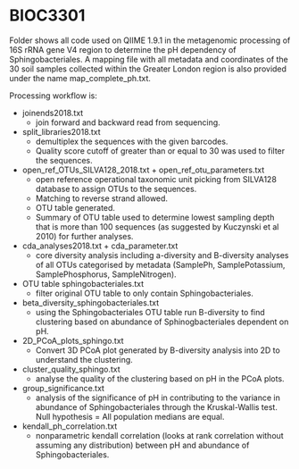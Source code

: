# BIOC3301
Folder shows all code used on QIIME 1.9.1 in the metagenomic processing of 16S rRNA gene V4 region to determine the pH dependency of Sphingobacteriales. A mapping file with all metadata and coordinates of the 30 soil samples collected within the Greater London region is also provided under the name map_complete_ph.txt.

Processing workflow is:
* joinends2018.txt 
  * join forward and backward read from sequencing.
* split_libraries2018.txt 
  * demultiplex the sequences with the given barcodes. 
  * Quality score cutoff of greater than or equal to 30 was used to filter the sequences.
* open_ref_OTUs_SILVA128_2018.txt + open_ref_otu_parameters.txt 
  * open reference operational taxonomic unit picking from SILVA128 database to assign OTUs to the sequences. 
  * Matching to reverse strand allowed. 
  * OTU table generated. 
  * Summary of OTU table used to determine lowest sampling depth that is more than 100 sequences (as suggested by Kuczynski et al 2010) for further analyses.
* cda_analyses2018.txt + cda_parameter.txt 
  * core diversity analysis including a-diversity and B-diversity analyses of all OTUs categorised by metadata (SamplePh, SamplePotassium, SamplePhosphorus, SampleNitrogen). 
* OTU table sphingobacteriales.txt 
  * filter original OTU table to only contain Sphingobacteriales. 
* beta_diversity_sphingobacteriales.txt 
  * using the Sphingobacteriales OTU table run B-diversity to find clustering based on abundance of Sphinogbacteriales dependent on pH.
* 2D_PCoA_plots_sphingo.txt 
  * Convert 3D PCoA plot generated by B-diversity analysis into 2D to understand the clustering.
* cluster_quality_sphingo.txt 
  * analyse the quality of the clustering based on pH in the PCoA plots.
* group_significance.txt 
  * analysis of the significance of pH in contributing to the variance in abundance of Sphingobacteriales through the Kruskal-Wallis test. Null hypothesis = All population medians are equal.
* kendall_ph_correlation.txt 
  * nonparametric kendall correlation (looks at rank correlation without assuming any distribution) between pH and abundance of Sphingobacteriales.
